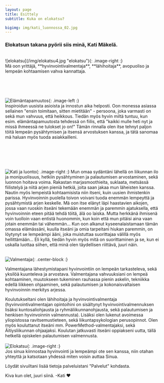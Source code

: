 ```yaml
---
layout: page
title: Esittely
subtitle: Kuka on elokatsu?

bigimg: img/kati_luonnossa_02.jpg
---
```


<h3>Elokatsun <span class='notbold'> takana pyörii siis minä, </span>Kati Mäkelä.</h3>
<br/>
![elokatsu](/img/elokatsu4.jpg "elokatsu"){: .image-right :}
<br/>
Mä oon yrittäjä, **hyvinvointivalmentaja**, **lähihoitaja**, avopuoliso ja lempeän kohtaamisen vahva kannattaja.  

<br/><br/><br/>

![Elämäntapamuutos](/img/eloisakeho3.jpg "Elämäntapamuutos"){: .image-left :}
<br/>
Inspiroidun uusista asioista ja innostun aika helposti. Oon monessa asiassa sellainen "ensin toimitaan, sitten mietitään" - persoona, joka varmasti on sekä mun vahvuus, että heikkous. Tiedän myös hyvin miltä tuntuu, kun esim. elämäntapamuutosta tehdessä on fiilis, että "kaikki mulle heti nyt ja missä ihmeessä ne tulokset jo on!"
Tämän rinnalla olen itse tehnyt paljon töitä lempeän pysähtymisen ja itsensä arvostuksen kanssa, ja tätä sanomaa mä haluan myös tuoda asiakkailleni.

<br/><br/><br/><br/>

![Kati ja luonto](/img/elokatsu_luonto.jpg "Kati ja luonto"){: .image-right :}
Mun omaa sydäntäni lähellä on liikunnan ilo ja monipuolisuus, hetkiin pysähtyminen ja palautumisen arvostaminen, sekä luonnon hoitava voima.
Rakastan marjasmoothieita, suklaata, metsässä fiilistelyä ja niitä arjen pieniä hetkiä, joita saan jakaa mun läheisten kanssa. Nautin myös lempeistä kohtaamisista niin itseni, kuin uusien ihmistenkin parissa.
Hyvinvoinnin puolella toivon voivani tuoda enemmän lempeyttä ja pysähtymistä arjen keskelle. Mä oon itse elänyt läpi haastavien aikojen, jossa vaan ruoskin itseäni tekemään enemmän ja paremmin ajatuksella, että hyvinvoinnin eteen pitää tehdä töitä, älä oo laiska. Mutta herkkänä ihmisenä voin tuolloin vaan entistä huonommin, kun koin että mun pitäisi aina vaan jotain enemmän tai vähemmän...
Kun oon alkanut kyseenalaistamaan tämän omassa elämässäni, kuulla itseäni ja omia tarpeitani hiukan paremmin, on löytynyt se lempeämpi ääni, joka muistuttaa suorittajaa välillä myös hellittämään... Eli kyllä, tiedän hyvin myös mitä on suorittaminen ja se, kun ei uskalla luottaa siihen, että minä olen täydellisen riittävä, juuri näin.<br/><br/>

![Valmentaja](/img/valmentajasi.jpg "Valmentaja"){: .center-block :}

Valmentajana lähestymistapani hyvinvointiin on lempeän tarkasteleva, sekä yksilöä kuunteleva ja arvostava. Valmentajana vahvuuksiani on lempeä kohtaaminen, muutokseen tukeminen rauhassa pienin askelin, tekniikka edellä liikkeen ohjaaminen, sekä palautumisen ja kokonaisvaltaisen hyvinvoinnin merkitys arjessa.


Koulutukseltani olen lähihoitaja ja hyvinvointivalmentaja (hyvinvointivalmentajan opintoihini on sisältynyt hyvinvointivalmennuksen lisäksi kuntosaliohjausta ja ryhmäliikunnanohjausta, sekä palautumisen ja henkisen hyvinvoinnin valmennusta).
Lisäksi olen lukenut avoimessa yliopistossa ravitsemustieteen, sekä liikuntapsykologian perusopinnot. Olen myös kouluttanut itseäni mm. PowerMethod-valmentajaksi, sekä Äitiysliikunnan ohjaajaksi. Koulutan jatkuvasti itseäni oppiakseni uutta, tällä hetkellä opiskelen palautumisen valmennusta.
<br>
<br>
![Elokatsu](/img/elokatsu.jpg "Kati"){: .image-right :}
<br>
Jos sinua kiinnostaa hyvinvointi ja lempeämpi ote sen kanssa, niin otahan yhteyttä ja katsotaan yhdessä miten voisin auttaa Sinua.

Löydät sivuiltani lisää tietoja palveluistani "Palvelut" kohdasta.

Kiva kun olet, juuri siinä. -Kati ❤️
